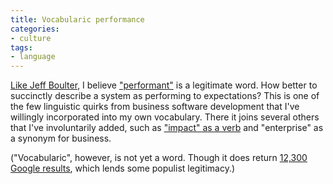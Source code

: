 ```yaml
---
title: Vocabularic performance
categories:
- culture
tags:
- language
---
```


[Like Jeff Boulter][1], I believe ["performant"][2] is a legitimate word.  How better to succinctly describe a system as performing to expectations?  This is one of the few linguistic quirks from business software development that I've willingly incorporated into my own vocabulary.  There it joins several others that I've involuntarily added, such as ["impact" as a verb][3] and "enterprise" as a synonym for business.

("Vocabularic", however, is not yet a word.  Though it does return [12,300 Google results][4], which lends some populist legitimacy.)

   [1]: http://boulter.com/blog/2004/08/19/performant-is-not-a-word/
   [2]: http://www.wordwebonline.com/en/PERFORMANT
   [3]: http://www.bartleby.com/64/C003/0165.html
   [4]: http://www.google.com/search?q=Vocabularic

